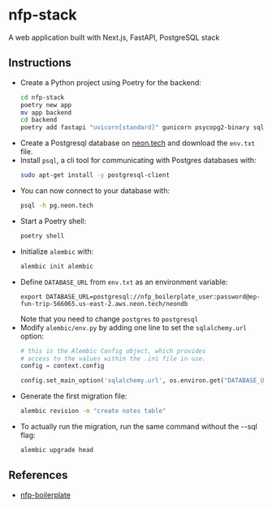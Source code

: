 # nfp-stack
A web application built with Next.js, FastAPI, PostgreSQL stack

## Instructions

- Create a Python project using Poetry for the backend:
  ```bash
  cd nfp-stack
  poetry new app
  mv app backend
  cd backend
  poetry add fastapi "uvicorn[standard]" gunicorn psycopg2-binary sqlalchemy alembic "databases[postgresql]" python-dotenv
  ```
- Create a Postgresql database on [neon.tech](https://neon.tech/) and download the `env.txt` file.
- Install `psql`, a cli tool for communicating with Postgres databases with:
  ```bash
  sudo apt-get install -y postgresql-client
  ```
- You can now connect to your database with:
  ```bash
  psql -h pg.neon.tech
  ```
- Start a Poetry shell:
  ```bash
  poetry shell
  ``` 
- Initialize `alembic` with: 
  ```bash
  alembic init alembic
  ```
- Define `DATABASE_URL` from `env.txt` as an environment variable:
  ```
  export DATABASE_URL=postgresql://nfp_boilerplate_user:password@ep-fun-trip-566065.us-east-2.aws.neon.tech/neondb
  ```
  Note that you need to change `postgres` to `postgresql`
- Modify `alembic/env.py` by adding one line to set the `sqlalchemy.url` option:
  ```python
  # this is the Alembic Config object, which provides
  # access to the values within the .ini file in use.
  config = context.config
  
  config.set_main_option('sqlalchemy.url', os.environ.get("DATABASE_URL"))
  ```
- Generate the first migration file:
  ```bash
  alembic revision -m "create notes table"
  ```
- To actually run the migration, run the same command without the --sql flag:
  ```bash
  alembic upgrade head
  ```

## References

- [nfp-boilerplate](https://github.com/travisluong/nfp-boilerplate)